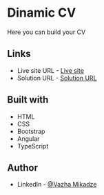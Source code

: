 
# Dinamic CV

Here you can build your CV


 
     

## Links
- Live site URL - [Live site](https://dinamic-cv-hxn5-66tfl36ht-mikadze13.vercel.app/)
- Solution URL - [Solution URL](https://github.com/mikadze13/dinamic-cv)

## Built with
- HTML
- CSS
- Bootstrap
- Angular
- TypeScript 

## Author
 
- LinkedIn - [@Vazha Mikadze](https://www.linkedin.com/in/vazha-mikadze-50b8a5237/) 

 
